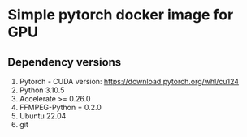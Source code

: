 # Simple pytorch docker image for GPU

## Dependency versions

1. Pytorch - CUDA version: https://download.pytorch.org/whl/cu124
2. Python 3.10.5
3. Accelerate >= 0.26.0
4. FFMPEG-Python = 0.2.0
5. Ubuntu 22.04
6. git